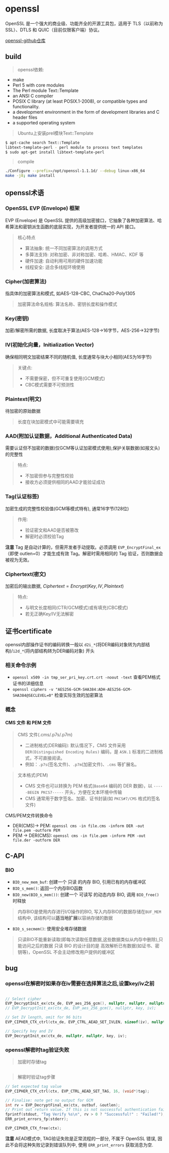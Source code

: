 # openssl
OpenSSL 是一个强大的商业级、功能齐全的开源工具包，适用于 TLS（以前称为 SSL）、DTLS 和 QUIC（目前仅限客户端）协议。

[openssl-github仓库](https://github.com/openssl/openssl)

## build

> openssl依赖:
- make
- Perl 5 with core modules
- The Perl module Text::Template
- an ANSI C compiler
- POSIX C library (at least POSIX.1-2008), or compatible types and functionality.
- a development environment in the form of development libraries and C header files
- a supported operating system

> Ubuntu上安装prel模块Text::Template
```sh
$ apt-cache search Text::Template
libtext-template-perl - perl module to process text templates
$ sudo apt-get install libtext-template-perl
```

> compile
```sh
./Configure --prefix=/opt/openssl-1.1.1d/ --debug linux-x86_64
make -j8; make install
```
## openssl术语

### OpenSSL EVP (Envelope) 框架
EVP (Envelope) 是 OpenSSL 提供的高级加密接口，它抽象了各种加密算法、哈希算法和密钥派生函数的底层实现，为开发者提供统一的 API 接口。

> 核心特点
> - 算法抽象: 统一不同加密算法的调用方式
> - 多算法支持: 对称加密、非对称加密、哈希、HMAC、KDF 等
> - 硬件加速: 自动利用可用的硬件加速功能
> - 线程安全: 适合多线程环境使用

### Cipher(加密算法)
指具体的加密算法和模式, 如AES-128-CBC, ChaCha20-Poly1305

> 加密算法命名规格: 算法名称、密钥长度和操作模式

### Key(密钥)
加密/解密所需的数据, 长度取决于算法(AES-128->16字节，AES-256->32字节)

### IV(初始化向量，Initialization Vector)
确保相同明文加密结果不同的随机值, 长度通常与块大小相同(AES为16字节)

> 关键点:
> - 不需要保密，但不可重复使用(GCM模式)
> - CBC模式需要不可预测性

### Plaintext(明文)
待加密的原始数据

> 长度在块加密模式中可能需要填充

### AAD(附加认证数据，Additional Authenticated Data)
需要认证但不加密的数据(仅GCM等认证加密模式使用),保护关联数据(如报文头)的完整性

> 特点:
> - 不加密但参与完整性校验
> - 接收方必须提供相同的AAD才能验证成功

### Tag(认证标签)
加密生成的完整性校验值(GCM等模式特有), 通常16字节(128位)

> 作用:
> - 验证密文和AAD是否被篡改
> - 解密时必须校验Tag

**注意** Tag 是自动计算的，但需开发者手动提取。必须调用 `EVP_EncryptFinal_ex`（即使 outlen=0）才能生成有效 Tag。解密时需用相同的 Tag 验证，否则数据会被视为无效。

### Ciphertext(密文)
加密后的输出数据, $Ciphertext = Encrypt(Key, IV, Plaintext)$

> 特点:
> - 与明文长度相同(CTR/GCM模式)或有填充(CBC模式)
> - 若无正确Key/IV无法解密

## 证书certificate

openssl内部操作证书的编码转换一般以 `d2i_*`(将DER编码对象转为内部结构)/`i2d_*`(将内部结构转为DER编码对象) 开头

### 相关命令示例

- `openssl x509 -in tmp_ser_pri_key.crt.crt -noout -text` 查看PEM格式证书的详细信息
- `openssl ciphers -v "AES256-GCM-SHA384:ADH-AES256-GCM-SHA384@SECLEVEL=0"` 检查实际生效的加密算法

### 概念

#### CMS 文件 和 PEM 文件

> CMS 文件(.cms/.p7s/.p7m)
> - 二进制格式(DER编码): 默认情况下，CMS 文件采用 `DER(Distinguished Encoding Rules)` 编码，是 `ASN.1` 标准的二进制格式，不可直接阅读。
> - 例如：`.p7s`(签名文件)、`.p7m`(加密文件)、`.cms` 等扩展名。

> 文本格式(PEM)
> - CMS 文件也可以转换为 PEM 格式(`Base64` 编码的 DER 数据)，以 `-----BEGIN PKCS7-----` 开头，方便在文本环境中传输
> - CMS 通常用于数字签名、加密、证书封装(如 `PKCS#7/CMS` 格式的签名文件)

CMS/PEM文件转换命令
- DER(CMS)→ PEM: `openssl cms -in file.cms -inform DER -out file.pem -outform PEM`
- PEM → DER(CMS): `openssl cms -in file.pem -inform PEM -out file.der -outform DER`

## C-API

### BIO

- `BIO_new_mem_buf`: 创建一个 只读 的内存 BIO, 引用已有的内存缓冲区
- `BIO_s_mem()`: 返回一个内存BIO函数
- `BIO_new(BIO_s_mem())`: 创建一个 可读写 的动态内存 BIO, 调用 `BIO_free()` 时释放

> 内存BIO是使用内存进行I/O操作的BIO, 写入内存BIO的数据存储在`BUF_MEM`结构中, 该结构可以**适当地扩展**以容纳存储的数据

- `BIO_s_secmem()`: 使用安全堆存储数据

> 只读BIO不能重新读取(即每次读取任意数据,这些数据类似从内存中删除),只能访问之后的数据
> 只读 BIO 的设计目的是 高效解析已有数据(如证书、密钥等)，OpenSSL 不会主动修改用户提供的缓冲区
## bug

### openssl在解密时如果存在iv需要在选择算法之后,设置key/iv之前
```c

// Select cipher
EVP_DecryptInit_ex(ctx_de, EVP_aes_256_gcm(), nullptr, nullptr, nullptr);
// EVP_DecryptInit_ex(ctx_de, EVP_aes_256_gcm(), nullptr, key, iv);

// Set IV length, omit for 96 bits
EVP_CIPHER_CTX_ctrl(ctx_de, EVP_CTRL_AEAD_SET_IVLEN, sizeof(iv), nullptr);

// Specify key and IV
EVP_DecryptInit_ex(ctx_de, nullptr, nullptr, key, iv);
```

### openssl解密时tag验证失败

> 加密时存储tag
```c

```
> 解密时验证tag步骤
```c
// Set expected tag value
EVP_CIPHER_CTX_ctrl(ctx, EVP_CTRL_AEAD_SET_TAG, 16, (void*)tag);

// Finalise: note get no output for GCM
int rv = EVP_DecryptFinal_ex(ctx, outbuf, &outlen);
// Print out return value. If this is not successful authentication failed and plaintext is not trustworthy.
fprintf(stdout, "Tag Verify %s\n", rv > 0 ? "Successful!" : "Failed!");
ERR_print_errors_fp(stderr);

EVP_CIPHER_CTX_free(ctx);
```

**注意** AEAD模式中, TAG验证失败是正常流程的一部分, 不属于 OpenSSL 错误, 因此不会将这种失败记录到错误队列中, 使用 `ERR_print_errors` 获取消息为空.